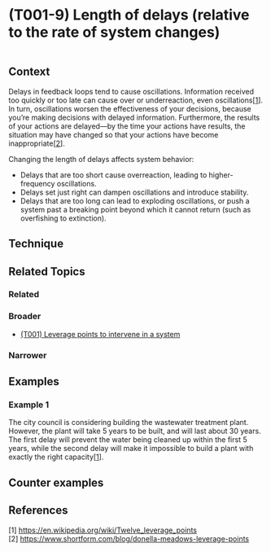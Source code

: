 # (T001-9) Length of delays (relative to the rate of system changes)

<image>

## Context

Delays in feedback loops tend to cause oscillations. Information received too quickly or too late can cause over or underreaction, even oscillations[[1](#1)].  In turn, oscillations worsen the effectiveness of your decisions, because you’re making decisions with delayed information. Furthermore, the results of your actions are delayed—by the time your actions have results, the situation may have changed so that your actions have become inappropriate[[2](#2)].

Changing the length of delays affects system behavior:
* Delays that are too short cause overreaction, leading to higher-frequency oscillations.
* Delays set just right can dampen oscillations and introduce stability.
* Delays that are too long can lead to exploding oscillations, or push a system past a breaking point beyond which it cannot return (such as overfishing to extinction).

## Technique


## Related Topics

### Related

### Broader

* [(T001) Leverage points to intervene in a system](../(T001)%20Leverage%20points%20to%20intervene%20in%20a%20system/README.md)

### Narrower


## Examples

### Example 1

The city council is considering building the wastewater treatment plant. However, the plant will take 5 years to be built, and will last about 30 years. The first delay will prevent the water being cleaned up within the first 5 years, while the second delay will make it impossible to build a plant with exactly the right capacity[[1](#1)].

## Counter examples

<links to counter-examples>

## References

<a name="1">[1]</a> https://en.wikipedia.org/wiki/Twelve_leverage_points  
<a name="2" />[2] https://www.shortform.com/blog/donella-meadows-leverage-points
